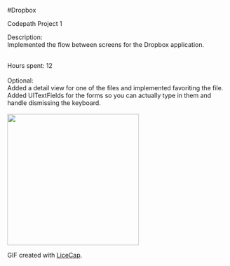 #Dropbox

Codepath Project 1
<br>

Description:<br>
Implemented the flow between screens for the Dropbox application.

<br>
Hours spent: 12 <br>
<br>
Optional: <br>
    Added a detail view for one of the files and implemented favoriting the file.<br>
    Added UITextFields for the forms so you can actually type in them and handle dismissing the keyboard.<br>
    
<br>
<img src="http://i.imgur.com/BykIQGU.gif" alt="" width="300">

GIF created with [LiceCap](http://www.cockos.com/licecap/).
